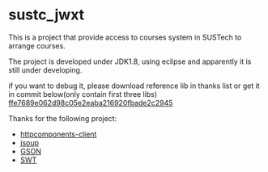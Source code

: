 # sustc_jwxt

This is a project that provide access to courses system in SUSTech to arrange courses.

The project is developed under JDK1.8, using eclipse and apparently it is still under developing.

if you want to debug it, please download reference lib in thanks list or get it in commit below(only contain first three libs)
[ffe7689e062d98c05e2eaba216920fbade2c2945](https://github.com/ddzy2015/sustc_jwxt/tree/ffe7689e062d98c05e2eaba216920fbade2c2945)

Thanks for the following project:

* [httpcomponents-client](http://hc.apache.org/)
* [jsoup](https://jsoup.org)
* [GSON](https://github.com/google/gson)
* [SWT](http://www.eclipse.org/swt/)
